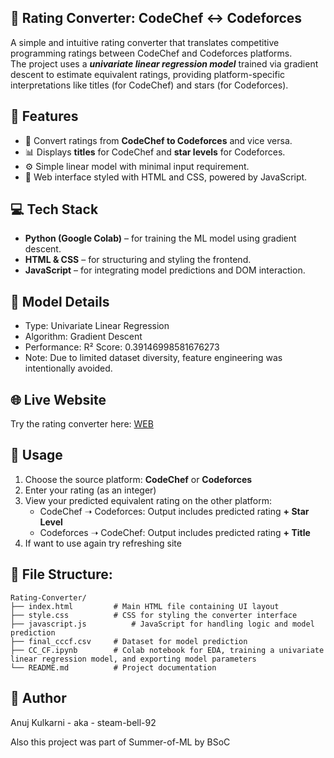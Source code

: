 ## 🔁 Rating Converter: CodeChef ↔ Codeforces

A simple and intuitive rating converter that translates competitive programming ratings between CodeChef and Codeforces platforms.<br>
The project uses a ***univariate linear regression model*** trained via gradient descent to estimate equivalent ratings, providing platform-specific interpretations like titles (for CodeChef) and stars (for Codeforces).

## 📌 Features

- 🔄 Convert ratings from **CodeChef to Codeforces** and vice versa.
- 📊 Displays **titles** for CodeChef and **star levels** for Codeforces.
- ⚙️ Simple linear model with minimal input requirement.
- 🌈 Web interface styled with HTML and CSS, powered by JavaScript.


## 💻 Tech Stack

- **Python (Google Colab)** – for training the ML model using gradient descent.
- **HTML & CSS** – for structuring and styling the frontend.
- **JavaScript** – for integrating model predictions and DOM interaction.

## 🧠 Model Details

- Type: Univariate Linear Regression
- Algorithm: Gradient Descent
- Performance: R² Score: 0.39146998581676273
- Note: Due to limited dataset diversity, feature engineering was intentionally avoided.

## 🌐 Live Website
<p>Try the rating converter here: <a href='https://steam-bell-92.github.io/Rating-Converter/'>WEB</a></p>

## 🚀 Usage

1. Choose the source platform: **CodeChef** or **Codeforces**
2. Enter your rating (as an integer)
3. View your predicted equivalent rating on the other platform:
   - CodeChef ➝ Codeforces: Output includes predicted rating **+ Star Level**
   - Codeforces ➝ CodeChef: Output includes predicted rating **+ Title**
4. If want to use again try refreshing site

## 📁 File Structure:
```
Rating-Converter/
├── index.html         # Main HTML file containing UI layout
├── style.css          # CSS for styling the converter interface
├── javascript.js          # JavaScript for handling logic and model prediction
├── final_cccf.csv     # Dataset for model prediction
├── CC_CF.ipynb        # Colab notebook for EDA, training a univariate linear regression model, and exporting model parameters
└── README.md          # Project documentation
```

## 👤 Author
Anuj Kulkarni - aka - steam-bell-92

Also this project was part of Summer-of-ML by BSoC
